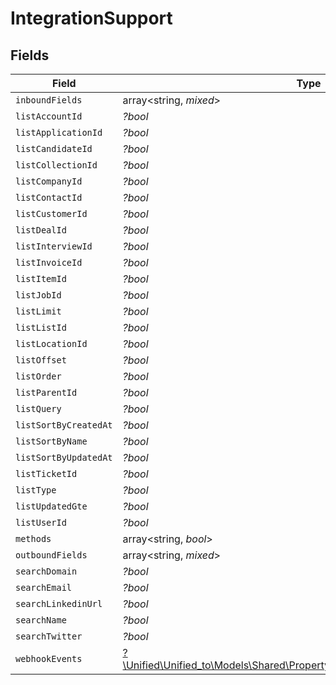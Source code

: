 # IntegrationSupport


## Fields

| Field                                                                                                                                        | Type                                                                                                                                         | Required                                                                                                                                     | Description                                                                                                                                  |
| -------------------------------------------------------------------------------------------------------------------------------------------- | -------------------------------------------------------------------------------------------------------------------------------------------- | -------------------------------------------------------------------------------------------------------------------------------------------- | -------------------------------------------------------------------------------------------------------------------------------------------- |
| `inboundFields`                                                                                                                              | array<string, *mixed*>                                                                                                                       | :heavy_minus_sign:                                                                                                                           | N/A                                                                                                                                          |
| `listAccountId`                                                                                                                              | *?bool*                                                                                                                                      | :heavy_minus_sign:                                                                                                                           | N/A                                                                                                                                          |
| `listApplicationId`                                                                                                                          | *?bool*                                                                                                                                      | :heavy_minus_sign:                                                                                                                           | N/A                                                                                                                                          |
| `listCandidateId`                                                                                                                            | *?bool*                                                                                                                                      | :heavy_minus_sign:                                                                                                                           | N/A                                                                                                                                          |
| `listCollectionId`                                                                                                                           | *?bool*                                                                                                                                      | :heavy_minus_sign:                                                                                                                           | N/A                                                                                                                                          |
| `listCompanyId`                                                                                                                              | *?bool*                                                                                                                                      | :heavy_minus_sign:                                                                                                                           | N/A                                                                                                                                          |
| `listContactId`                                                                                                                              | *?bool*                                                                                                                                      | :heavy_minus_sign:                                                                                                                           | N/A                                                                                                                                          |
| `listCustomerId`                                                                                                                             | *?bool*                                                                                                                                      | :heavy_minus_sign:                                                                                                                           | N/A                                                                                                                                          |
| `listDealId`                                                                                                                                 | *?bool*                                                                                                                                      | :heavy_minus_sign:                                                                                                                           | N/A                                                                                                                                          |
| `listInterviewId`                                                                                                                            | *?bool*                                                                                                                                      | :heavy_minus_sign:                                                                                                                           | N/A                                                                                                                                          |
| `listInvoiceId`                                                                                                                              | *?bool*                                                                                                                                      | :heavy_minus_sign:                                                                                                                           | N/A                                                                                                                                          |
| `listItemId`                                                                                                                                 | *?bool*                                                                                                                                      | :heavy_minus_sign:                                                                                                                           | N/A                                                                                                                                          |
| `listJobId`                                                                                                                                  | *?bool*                                                                                                                                      | :heavy_minus_sign:                                                                                                                           | N/A                                                                                                                                          |
| `listLimit`                                                                                                                                  | *?bool*                                                                                                                                      | :heavy_minus_sign:                                                                                                                           | N/A                                                                                                                                          |
| `listListId`                                                                                                                                 | *?bool*                                                                                                                                      | :heavy_minus_sign:                                                                                                                           | N/A                                                                                                                                          |
| `listLocationId`                                                                                                                             | *?bool*                                                                                                                                      | :heavy_minus_sign:                                                                                                                           | N/A                                                                                                                                          |
| `listOffset`                                                                                                                                 | *?bool*                                                                                                                                      | :heavy_minus_sign:                                                                                                                           | N/A                                                                                                                                          |
| `listOrder`                                                                                                                                  | *?bool*                                                                                                                                      | :heavy_minus_sign:                                                                                                                           | N/A                                                                                                                                          |
| `listParentId`                                                                                                                               | *?bool*                                                                                                                                      | :heavy_minus_sign:                                                                                                                           | N/A                                                                                                                                          |
| `listQuery`                                                                                                                                  | *?bool*                                                                                                                                      | :heavy_minus_sign:                                                                                                                           | N/A                                                                                                                                          |
| `listSortByCreatedAt`                                                                                                                        | *?bool*                                                                                                                                      | :heavy_minus_sign:                                                                                                                           | N/A                                                                                                                                          |
| `listSortByName`                                                                                                                             | *?bool*                                                                                                                                      | :heavy_minus_sign:                                                                                                                           | N/A                                                                                                                                          |
| `listSortByUpdatedAt`                                                                                                                        | *?bool*                                                                                                                                      | :heavy_minus_sign:                                                                                                                           | N/A                                                                                                                                          |
| `listTicketId`                                                                                                                               | *?bool*                                                                                                                                      | :heavy_minus_sign:                                                                                                                           | N/A                                                                                                                                          |
| `listType`                                                                                                                                   | *?bool*                                                                                                                                      | :heavy_minus_sign:                                                                                                                           | N/A                                                                                                                                          |
| `listUpdatedGte`                                                                                                                             | *?bool*                                                                                                                                      | :heavy_minus_sign:                                                                                                                           | N/A                                                                                                                                          |
| `listUserId`                                                                                                                                 | *?bool*                                                                                                                                      | :heavy_minus_sign:                                                                                                                           | N/A                                                                                                                                          |
| `methods`                                                                                                                                    | array<string, *bool*>                                                                                                                        | :heavy_minus_sign:                                                                                                                           | N/A                                                                                                                                          |
| `outboundFields`                                                                                                                             | array<string, *mixed*>                                                                                                                       | :heavy_minus_sign:                                                                                                                           | N/A                                                                                                                                          |
| `searchDomain`                                                                                                                               | *?bool*                                                                                                                                      | :heavy_minus_sign:                                                                                                                           | N/A                                                                                                                                          |
| `searchEmail`                                                                                                                                | *?bool*                                                                                                                                      | :heavy_minus_sign:                                                                                                                           | N/A                                                                                                                                          |
| `searchLinkedinUrl`                                                                                                                          | *?bool*                                                                                                                                      | :heavy_minus_sign:                                                                                                                           | N/A                                                                                                                                          |
| `searchName`                                                                                                                                 | *?bool*                                                                                                                                      | :heavy_minus_sign:                                                                                                                           | N/A                                                                                                                                          |
| `searchTwitter`                                                                                                                              | *?bool*                                                                                                                                      | :heavy_minus_sign:                                                                                                                           | N/A                                                                                                                                          |
| `webhookEvents`                                                                                                                              | [?\Unified\Unified_to\Models\Shared\PropertyIntegrationSupportWebhookEvents](../../Models/Shared/PropertyIntegrationSupportWebhookEvents.md) | :heavy_minus_sign:                                                                                                                           | N/A                                                                                                                                          |
